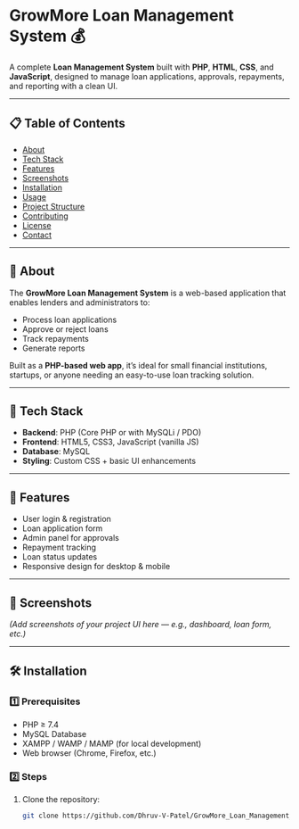 # GrowMore Loan Management System 💰

A complete **Loan Management System** built with **PHP**, **HTML**, **CSS**, and **JavaScript**, designed to manage loan applications, approvals, repayments, and reporting with a clean UI.

---

## 📋 Table of Contents
- [About](https://github.com/Dhruv-V-Patel/GrowMore_Loan_Management_System_Project/tree/main#-about)
- [Tech Stack](https://github.com/Dhruv-V-Patel/GrowMore_Loan_Management_System_Project/tree/main#-tech-stack)
- [Features](https://github.com/Dhruv-V-Patel/GrowMore_Loan_Management_System_Project/tree/main#-#features)
- [Screenshots](https://github.com/Dhruv-V-Patel/GrowMore_Loan_Management_System_Project/tree/main#-#screenshots)
- [Installation](https://github.com/Dhruv-V-Patel/GrowMore_Loan_Management_System_Project/tree/main#-#installation)
- [Usage](https://github.com/Dhruv-V-Patel/GrowMore_Loan_Management_System_Project/tree/main#-#usage)
- [Project Structure](https://github.com/Dhruv-V-Patel/GrowMore_Loan_Management_System_Project/tree/main#-#project-structure)
- [Contributing](https://github.com/Dhruv-V-Patel/GrowMore_Loan_Management_System_Project/tree/main#-#contributing)
- [License](https://github.com/Dhruv-V-Patel/GrowMore_Loan_Management_System_Project/tree/main#-#license)
- [Contact](https://github.com/Dhruv-V-Patel/GrowMore_Loan_Management_System_Project/tree/main#-#contact)

---

## 🧐 About
The **GrowMore Loan Management System** is a web-based application that enables lenders and administrators to:
- Process loan applications
- Approve or reject loans
- Track repayments
- Generate reports

Built as a **PHP-based web app**, it’s ideal for small financial institutions, startups, or anyone needing an easy-to-use loan tracking solution.

---

## 🧱 Tech Stack
- **Backend**: PHP (Core PHP or with MySQLi / PDO)
- **Frontend**: HTML5, CSS3, JavaScript (vanilla JS)
- **Database**: MySQL
- **Styling**: Custom CSS + basic UI enhancements

---

## 🌟 Features
- User login & registration
- Loan application form
- Admin panel for approvals
- Repayment tracking
- Loan status updates
- Responsive design for desktop & mobile

---

## 📸 Screenshots
*(Add screenshots of your project UI here — e.g., dashboard, loan form, etc.)*

---

## 🛠 Installation

### 1️⃣ Prerequisites
- PHP ≥ 7.4
- MySQL Database
- XAMPP / WAMP / MAMP (for local development)
- Web browser (Chrome, Firefox, etc.)

### 2️⃣ Steps
1. Clone the repository:
   ```bash
   git clone https://github.com/Dhruv-V-Patel/GrowMore_Loan_Management_System_Project.git
